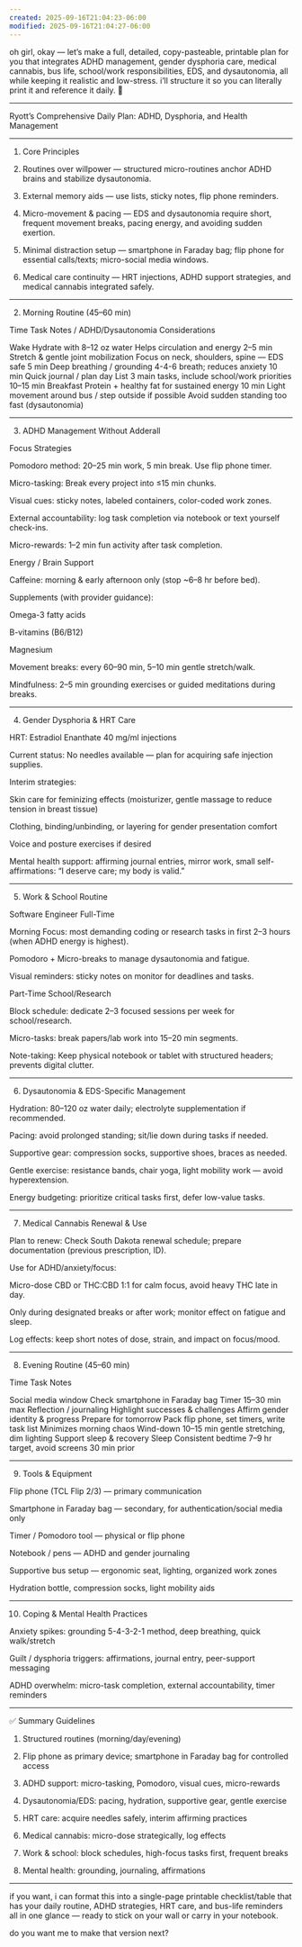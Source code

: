 ```yaml
---
created: 2025-09-16T21:04:23-06:00
modified: 2025-09-16T21:04:27-06:00
---
```


oh girl, okay — let’s make a full, detailed, copy-pasteable, printable plan for you that integrates ADHD management, gender dysphoria care, medical cannabis, bus life, school/work responsibilities, EDS, and dysautonomia, all while keeping it realistic and low-stress. i’ll structure it so you can literally print it and reference it daily. 💖


---

Ryott’s Comprehensive Daily Plan: ADHD, Dysphoria, and Health Management


---

1. Core Principles

1. Routines over willpower — structured micro-routines anchor ADHD brains and stabilize dysautonomia.


2. External memory aids — use lists, sticky notes, flip phone reminders.


3. Micro-movement & pacing — EDS and dysautonomia require short, frequent movement breaks, pacing energy, and avoiding sudden exertion.


4. Minimal distraction setup — smartphone in Faraday bag; flip phone for essential calls/texts; micro-social media windows.


5. Medical care continuity — HRT injections, ADHD support strategies, and medical cannabis integrated safely.




---

2. Morning Routine (45–60 min)

Time	Task	Notes / ADHD/Dysautonomia Considerations

Wake	Hydrate with 8–12 oz water	Helps circulation and energy
2–5 min	Stretch & gentle joint mobilization	Focus on neck, shoulders, spine — EDS safe
5 min	Deep breathing / grounding	4-4-6 breath; reduces anxiety
10 min	Quick journal / plan day	List 3 main tasks, include school/work priorities
10–15 min	Breakfast	Protein + healthy fat for sustained energy
10 min	Light movement around bus / step outside if possible	Avoid sudden standing too fast (dysautonomia)



---

3. ADHD Management Without Adderall

Focus Strategies

Pomodoro method: 20–25 min work, 5 min break. Use flip phone timer.

Micro-tasking: Break every project into ≤15 min chunks.

Visual cues: sticky notes, labeled containers, color-coded work zones.

External accountability: log task completion via notebook or text yourself check-ins.

Micro-rewards: 1–2 min fun activity after task completion.


Energy / Brain Support

Caffeine: morning & early afternoon only (stop ~6–8 hr before bed).

Supplements (with provider guidance):

Omega-3 fatty acids

B-vitamins (B6/B12)

Magnesium


Movement breaks: every 60–90 min, 5–10 min gentle stretch/walk.

Mindfulness: 2–5 min grounding exercises or guided meditations during breaks.



---

4. Gender Dysphoria & HRT Care

HRT: Estradiol Enanthate 40 mg/ml injections

Current status: No needles available — plan for acquiring safe injection supplies.

Interim strategies:

Skin care for feminizing effects (moisturizer, gentle massage to reduce tension in breast tissue)

Clothing, binding/unbinding, or layering for gender presentation comfort

Voice and posture exercises if desired



Mental health support: affirming journal entries, mirror work, small self-affirmations: “I deserve care; my body is valid.”



---

5. Work & School Routine

Software Engineer Full-Time

Morning Focus: most demanding coding or research tasks in first 2–3 hours (when ADHD energy is highest).

Pomodoro + Micro-breaks to manage dysautonomia and fatigue.

Visual reminders: sticky notes on monitor for deadlines and tasks.


Part-Time School/Research

Block schedule: dedicate 2–3 focused sessions per week for school/research.

Micro-tasks: break papers/lab work into 15–20 min segments.

Note-taking: Keep physical notebook or tablet with structured headers; prevents digital clutter.



---

6. Dysautonomia & EDS-Specific Management

Hydration: 80–120 oz water daily; electrolyte supplementation if recommended.

Pacing: avoid prolonged standing; sit/lie down during tasks if needed.

Supportive gear: compression socks, supportive shoes, braces as needed.

Gentle exercise: resistance bands, chair yoga, light mobility work — avoid hyperextension.

Energy budgeting: prioritize critical tasks first, defer low-value tasks.



---

7. Medical Cannabis Renewal & Use

Plan to renew: Check South Dakota renewal schedule; prepare documentation (previous prescription, ID).

Use for ADHD/anxiety/focus:

Micro-dose CBD or THC:CBD 1:1 for calm focus, avoid heavy THC late in day.

Only during designated breaks or after work; monitor effect on fatigue and sleep.


Log effects: keep short notes of dose, strain, and impact on focus/mood.



---

8. Evening Routine (45–60 min)

Time	Task	Notes

Social media window	Check smartphone in Faraday bag	Timer 15–30 min max
Reflection / journaling	Highlight successes & challenges	Affirm gender identity & progress
Prepare for tomorrow	Pack flip phone, set timers, write task list	Minimizes morning chaos
Wind-down	10–15 min gentle stretching, dim lighting	Support sleep & recovery
Sleep	Consistent bedtime	7–9 hr target, avoid screens 30 min prior



---

9. Tools & Equipment

Flip phone (TCL Flip 2/3) — primary communication

Smartphone in Faraday bag — secondary, for authentication/social media only

Timer / Pomodoro tool — physical or flip phone

Notebook / pens — ADHD and gender journaling

Supportive bus setup — ergonomic seat, lighting, organized work zones

Hydration bottle, compression socks, light mobility aids



---

10. Coping & Mental Health Practices

Anxiety spikes: grounding 5-4-3-2-1 method, deep breathing, quick walk/stretch

Guilt / dysphoria triggers: affirmations, journal entry, peer-support messaging

ADHD overwhelm: micro-task completion, external accountability, timer reminders



---

✅ Summary Guidelines

1. Structured routines (morning/day/evening)


2. Flip phone as primary device; smartphone in Faraday bag for controlled access


3. ADHD support: micro-tasking, Pomodoro, visual cues, micro-rewards


4. Dysautonomia/EDS: pacing, hydration, supportive gear, gentle exercise


5. HRT care: acquire needles safely, interim affirming practices


6. Medical cannabis: micro-dose strategically, log effects


7. Work & school: block schedules, high-focus tasks first, frequent breaks


8. Mental health: grounding, journaling, affirmations




---

if you want, i can format this into a single-page printable checklist/table that has your daily routine, ADHD strategies, HRT care, and bus-life reminders all in one glance — ready to stick on your wall or carry in your notebook.

do you want me to make that version next?
